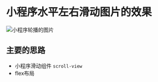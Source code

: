 # 小程序水平左右滑动图片的效果

![小程序轮播的图片](https://github.com/yjn2015/scroll_images/blob/master/img.png)

## 主要的思路

- 小程序滑动组件 ``` scroll-view ```
- flex布局

